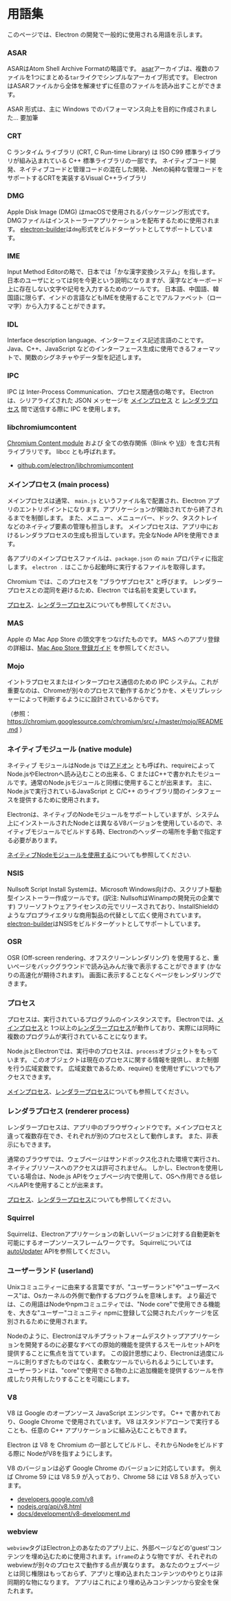 # 用語集

このページでは、Electron の開発で一般的に使用される用語を示します。

### ASAR

ASARはAtom Shell Archive Formatの略語です。 [asar](https://github.com/electron/asar)アーカイブは、複数のファイルを1つにまとめる`tar`ライクでシンプルなアーカイブ形式です。 Electron はASARファイルから全体を解凍せずに任意のファイルを読み出すことができます。

ASAR 形式は、主に Windows でのパフォーマンス向上を目的に作成されました… 要加筆

### CRT

C ランタイム ライブラリ (CRT, C Run-time Library) は ISO C99 標準ライブラリが組み込まれている C++ 標準ライブラリの一部です。 ネイティブコード開発、ネイティブコードと管理コードの混在した開発、.Netの純粋な管理コードをサポートするCRTを実装するVisual C++ライブラリ

### DMG

Apple Disk Image (DMG) はmacOSで使用されるパッケージング形式です。 DMGファイルはインストーラーアプリケーションを配布するために使用されます。 [electron-builder](https://github.com/electron-userland/electron-builder)は`dmg`形式をビルドターゲットとしてサポートしています。

### IME

Input Method Editorの略で、日本では「かな漢字変換システム」を指します。 日本のユーザにとっては何を今更という説明になりますが、漢字などキーボード上に存在しない文字や記号を入力するためのツールです。 日本語、中国語、韓国語に限らず、インドの言語などもIMEを使用することでアルファベット（ローマ字）から入力することができます。

### IDL

Interface description language、インターフェイス記述言語のことです。 Java、C++、JavaScript などのインターフェース生成に使用できるフォーマットで、関数のシグネチャやデータ型を記述します。

### IPC

IPC は Inter-Process Communication、プロセス間通信の略です。 Electron は、シリアライズされた JSON メッセージを [メインプロセス](#main-process) と [レンダラプロセス](#renderer-process) 間で送信する際に IPC を使用します。

### libchromiumcontent

[Chromium Content module](https://www.chromium.org/developers/content-module) および 全ての依存関係（Blink や [V8](#v8)）を含む共有ライブラリです。 libcc とも呼ばれます。

- [github.com/electron/libchromiumcontent](https://github.com/electron/libchromiumcontent)

### メインプロセス (main process)

メインプロセスは通常、 `main.js` というファイル名で配置され、Electron アプリのエントリポイントになります。アプリケーションが開始されてから終了されるまでを制御します。 また、メニュー、メニューバー、ドック、タスクトレイなどのネイティブ要素の管理も担当します。 メインプロセスは、アプリ中におけるレンダラプロセスの生成も担当しています。完全なNode APIを使用できます。

各アプリのメインプロセスファイルは、`package.json` の `main` プロパティに指定します。 `electron .` はここから起動時に実行するファイルを取得します。

Chromium では、このプロセスを "ブラウザプロセス" と呼びます。 レンダラープロセスとの混同を避けるため、Electron では名前を変更しています。

[プロセス](#process)、[レンダラープロセス](#renderer-process)についても参照してください。

### MAS

Apple の Mac App Store の頭文字をつなげたものです。 MAS へのアプリ登録の詳細は、[Mac App Store 登録ガイド](tutorial/mac-app-store-submission-guide.md) を参照してください。

### Mojo

イントラプロセスまたはインタープロセス通信のための IPC システム。これが重要なのは、Chromeが別々のプロセスで動作するかどうかを、メモリプレッシャーによって判断するようにに設計されているからです。

（参照： https://chromium.googlesource.com/chromium/src/+/master/mojo/README.md ）

### ネイティブモジュール (native module)

ネイティブ モジュールはNode.js では[アドオン](https://nodejs.org/api/addons.html) とも呼ばれ、requireによってNode.jsやElectronへ読み込むことの出来る、C またはC++で書かれたモジュールです。通常のNode.jsモジュールと同様に使用することが出来ます。 主に、Node.jsで実行されているJavaScript と C/C++ のライブラリ間のインタフェースを提供するために使用されます。

Electronは、ネイティブのNodeモジュールをサポートしていますが、システム上にインストールされたNodeとは異なるV8バージョンを使用しているので、ネイティブモジュールでビルドする時、Electronのヘッダーの場所を手動で指定する必要があります。

[ネイティブNodeモジュールを使用する](tutorial/using-native-node-modules.md)についても参照してください.

### NSIS

Nullsoft Script Install Systemは、Microsoft Windows向けの、スクリプト駆動型インストーラー作成ツールです。(訳注: NullsoftはWinampの開発元の企業です) フリーソフトウェアライセンスの元でリリースされており、InstallShieldのようなプロプライエタリな商用製品の代替として広く使用されています。 [electron-builder](https://github.com/electron-userland/electron-builder)はNSISをビルドターゲットとしてサポートしています。

### OSR

OSR (Off-screen rendering、オフスクリーンレンダリング) を使用すると、重いページをバックグラウンドで読み込みんだ後で表示することができます (かなりの高速化が期待されます)。 画面に表示することなくページをレンダリングできます。

### プロセス

プロセスは、実行されているプログラムのインスタンスです。 Electronでは、[メインプロセス](#main-process)と 1つ以上の[レンダラープロセス](#renderer-process)が動作しており、実際には同時に複数のプログラムが実行されていることになります。

Node.jsとElectronでは、実行中のプロセスは、`process`オブジェクトをもっています。 このオブジェクトは現在のプロセスに関する情報を提供し、また制御を行う広域変数です。 広域変数であるため、require() を使用せずにいつでもアクセスできます。

[メインプロセス](#main-process)、[レンダラープロセス](#renderer-process)についても参照してください。

### レンダラプロセス (renderer process)

レンダラープロセスは、アプリ中のブラウザウィンドウです。メインプロセスと違って複数存在でき、それぞれが別のプロセスとして動作します。 また、非表示にもできます。

通常のブラウザでは、ウェブページはサンドボックス化された環境で実行され、ネイティブリソースへのアクセスは許可されません。 しかし、Electronを使用している場合は、Node.js APIをウェブページ内で使用して、OSへ作用できる低レベルAPIを使用することが出来ます。

[プロセス](#process)、[レンダラープロセス](#main-process)についても参照してください。

### Squirrel

Squirrelは、Electronアプリケーションの新しいバージョンに対する自動更新を可能にするオープンソースフレームワークです。 Squirrelについては [autoUpdater](api/auto-updater.md) APIを参照してください。

### ユーザーランド (userland)

Unixコミュニティーに由来する言葉ですが、"ユーザーランド"や"ユーザースペース"は、Osカーネルの外側で動作するプログラムを意味します。 より最近では、この用語はNodeやnpmコミュニティでは、"Node core"で使用できる機能を、大きな"ユーザー"コミュニティ npmに登録して公開されたパッケージを区別されるために使用されます。

Nodeのように、Electronはマルチプラットフォームデスクトップアプリケーションを開発するのに必要なすべての原始的機能を提供するスモールセットAPIを提供することに焦点を当てています。 この設計思想により、Electronは過度にルールに則りすぎたものではなく、柔軟なツールでいられるようにしています。 ユーザーランドは、"core"で使用できる物の上に追加機能を提供するツールを作成したり共有したりすることを可能にします。

### V8

V8 は Google のオープンソース JavaScript エンジンです。 C++ で書かれており、Google Chrome で使用されています。 V8 はスタンドアローンで実行することも、任意の C++ アプリケーションに組み込むこともできます。

Electron は V8 を Chromium の一部としてビルドし、それからNodeをビルドする際に NodeがV8を指すようにします。

V8 のバージョンは必ず Google Chrome のバージョンに対応しています。 例えば Chrome 59 には V8 5.9 が入っており、Chrome 58 には V8 5.8 が入っています。

- [developers.google.com/v8](https://developers.google.com/v8)
- [nodejs.org/api/v8.html](https://nodejs.org/api/v8.html)
- [docs/development/v8-development.md](development/v8-development.md)

### webview

`webview`タグはElectron上のあなたのアプリ上に、外部ページなどの'guest'コンテンツを埋め込むために使用されます。`iframe`のような物ですが、それぞれのwebviewが別々のプロセスで動作する点が異なります。 あなたのウェブページとは同じ権限はもっておらず、アプリと埋め込まれたコンテンツのやりとりは非同期的な物になります。 アプリはこれにより埋め込みコンテンツから安全を保たれます。
